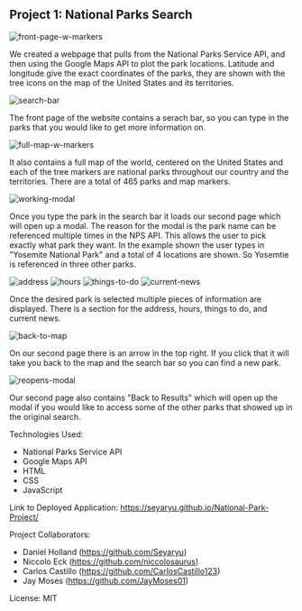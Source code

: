 ## Project 1: National Parks Search

![front-page-w-markers](https://raw.githubusercontent.com/Seyaryu/National-Park-Project/main/assets/pics/front-page-w-markers.PNG)

We created a webpage that pulls from the National Parks Service API, and then using the Google Maps API to plot the park locations. Latitude and longitude give the exact coordinates of the parks, they are shown with the tree icons on the map of the United States and its territories. 

![search-bar](https://raw.githubusercontent.com/Seyaryu/National-Park-Project/main/assets/pics/search-bar.PNG)

The front page of the website contains a serach bar, so you can type in the parks that you would like to get more information on.

![full-map-w-markers](https://raw.githubusercontent.com/Seyaryu/National-Park-Project/main/assets/pics/full-map-w-markers.PNG)

It also contains a full map of the world, centered on the United States and each of the tree markers are national parks throughout our country and the territories.  There are a total of 465 parks and map markers.

![working-modal](https://raw.githubusercontent.com/Seyaryu/National-Park-Project/main/assets/pics/working-modal.PNG)

Once you type the park in the search bar it loads our second page which will open up a modal.  The reason for the modal is the park name can be referenced multiple times in the NPS API.  This allows the user to pick exactly what park they want. In the example shown the user types in "Yosemite National Park" and a total of 4 locations are shown.  So Yosemtie is referenced in three other parks. 

![address](https://raw.githubusercontent.com/Seyaryu/National-Park-Project/main/assets/pics/address.PNG)
![hours](https://raw.githubusercontent.com/Seyaryu/National-Park-Project/main/assets/pics/hours.PNG)
![things-to-do](https://raw.githubusercontent.com/Seyaryu/National-Park-Project/main/assets/pics/things-to-do.PNG)
![current-news](https://raw.githubusercontent.com/Seyaryu/National-Park-Project/main/assets/pics/News.PNG)

Once the desired park is selected multiple pieces of information are displayed.  There is a section for the address, hours, things to do, and current news. 

![back-to-map](https://raw.githubusercontent.com/Seyaryu/National-Park-Project/main/assets/pics/back-to-map.PNG)

On our second page there is an arrow in the top right. If you click that it will take you back to the map and the search bar so you can find a new park.

![reopens-modal](https://raw.githubusercontent.com/Seyaryu/National-Park-Project/main/assets/pics/reopens-modal.PNG)

Our second page also contains "Back to Results" which will open up the modal if you would like to access some of the other parks that showed up in the original search. 

Technologies Used:
* National Parks Service API
* Google Maps API
* HTML
* CSS
* JavaScript

Link to Deployed Application:
https://seyaryu.github.io/National-Park-Project/

Project Collaborators:
* Daniel Holland (https://github.com/Seyaryu)
* Niccolo Eck (https://github.com/niccolosaurus)
* Carlos Castillo (https://github.com/CarlosCastillo123)
* Jay Moses (https://github.com/JayMoses01)

License: MIT




